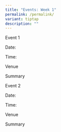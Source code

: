 ```yaml
---
title: "Events: Week 1"
permalink: /permalink/
variant: tiptap
description: ""
---
```

<p>Event 1</p><p>Date:</p><p>Time:</p><p>Venue</p><p>Summary</p><p></p><p>Event 2</p><p>Date:</p><p>Time:</p><p>Venue</p><p>Summary</p><p></p>